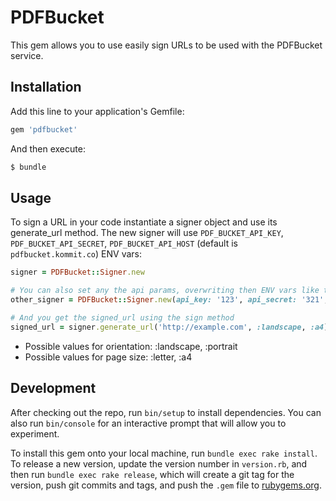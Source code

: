 # PDFBucket

This gem allows you to use easily sign URLs to be used with the PDFBucket service.

## Installation

Add this line to your application's Gemfile:

```ruby
gem 'pdfbucket'
```

And then execute:

```sh
$ bundle
```

## Usage

To sign a URL in your code instantiate a signer object and use its generate_url method.
The new signer will use `PDF_BUCKET_API_KEY`, `PDF_BUCKET_API_SECRET`, `PDF_BUCKET_API_HOST` (default is `pdfbucket.kommit.co`) ENV vars:

```ruby
signer = PDFBucket::Signer.new

# You can also set any the api params, overwriting then ENV vars like this
other_signer = PDFBucket::Signer.new(api_key: '123', api_secret: '321', api_host: 'potion-api-staging.herokuapp.com')

# And you get the signed_url using the sign method
signed_url = signer.generate_url('http://example.com', :landscape, :a4)
```

* Possible values for orientation: :landscape, :portrait
* Possible values for page size: :letter, :a4

## Development

After checking out the repo, run `bin/setup` to install dependencies. You can also run `bin/console` for an interactive prompt that will allow you to experiment.

To install this gem onto your local machine, run `bundle exec rake install`. To release a new version, update the version number in `version.rb`, and then run `bundle exec rake release`, which will create a git tag for the version, push git commits and tags, and push the `.gem` file to [rubygems.org](https://rubygems.org).
